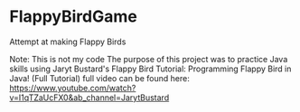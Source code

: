 # FlappyBirdGame
Attempt at making Flappy Birds

Note: This is not my code
The purpose of this project was to practice Java skills using Jaryt Bustard's Flappy Bird Tutorial: Programming Flappy Bird in Java! (Full Tutorial)
full video can be found here: https://www.youtube.com/watch?v=I1qTZaUcFX0&ab_channel=JarytBustard
